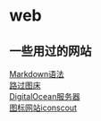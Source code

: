 # web
一些用过的网站
---
[Markdown语法](https://markdown.com.cn)\
[路过图床](https://imgtu.com/)  
[DigitalOcean服务器](https://cloud.digitalocean.com/login)  
[图标网站iconscout](https://iconscout.com/) 
